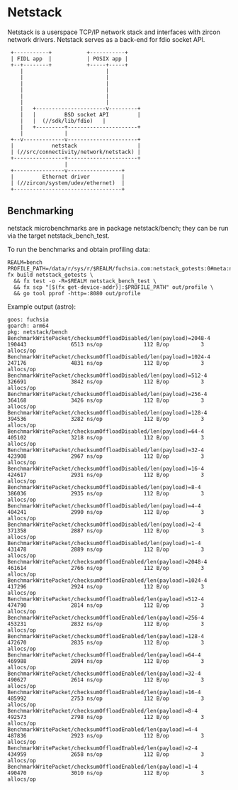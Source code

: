 # Netstack

Netstack is a userspace TCP/IP network stack and interfaces with zircon
network drivers.
Netstack serves as a back-end for fdio socket API.

     +-----------+           +-----------+
     | FIDL app  |           | POSIX app |
     +--+--------+           +-----+-----+
        |                          |
        |                          |
        |                          |
        |                          |
        |                          |
        |                          |
        |   +----------------------v---------+
        |   |         BSD socket API         |
        |   |  (//sdk/lib/fdio)   |
        |   +---------+----------------------+
        |             |
     +--v-------------v----------------------+
     |            netstack                   |
     | (//src/connectivity/network/netstack) |
     +----------------+----------------------+
                      |
     +----------------v-----------------+
     |         Ethernet driver          |
     | (//zircon/system/udev/ethernet)  |
     +----------------------------------+

## Benchmarking

netstack microbenchmarks are in package netstack/bench; they can be run via the target netstack_bench_test.

To run the benchmarks and obtain profiling data:

    REALM=bench
    PROFILE_PATH=/data/r/sys/r/$REALM/fuchsia.com:netstack_gotests:0#meta:netstack_bench_test.cmx/profile
    fx build netstack_gotests \
      && fx test -o -R=$REALM netstack_bench_test \
      && fx scp "[$(fx get-device-addr)]:$PROFILE_PATH" out/profile \
      && go tool pprof -http=:8080 out/profile

Example output (astro):

    goos: fuchsia
    goarch: arm64
    pkg: netstack/bench
    BenchmarkWritePacket/checksumOffloadDisabled/len(payload)=2048-4                  190443              6513 ns/op             112 B/op          3 allocs/op
    BenchmarkWritePacket/checksumOffloadDisabled/len(payload)=1024-4                  247176              4831 ns/op             112 B/op          3 allocs/op
    BenchmarkWritePacket/checksumOffloadDisabled/len(payload)=512-4                   326691              3842 ns/op             112 B/op          3 allocs/op
    BenchmarkWritePacket/checksumOffloadDisabled/len(payload)=256-4                   364168              3426 ns/op             112 B/op          3 allocs/op
    BenchmarkWritePacket/checksumOffloadDisabled/len(payload)=128-4                   394536              3282 ns/op             112 B/op          3 allocs/op
    BenchmarkWritePacket/checksumOffloadDisabled/len(payload)=64-4                    405102              3218 ns/op             112 B/op          3 allocs/op
    BenchmarkWritePacket/checksumOffloadDisabled/len(payload)=32-4                    423908              2967 ns/op             112 B/op          3 allocs/op
    BenchmarkWritePacket/checksumOffloadDisabled/len(payload)=16-4                    424617              2931 ns/op             112 B/op          3 allocs/op
    BenchmarkWritePacket/checksumOffloadDisabled/len(payload)=8-4                     386036              2935 ns/op             112 B/op          3 allocs/op
    BenchmarkWritePacket/checksumOffloadDisabled/len(payload)=4-4                     404241              2990 ns/op             112 B/op          3 allocs/op
    BenchmarkWritePacket/checksumOffloadDisabled/len(payload)=2-4                     371358              2887 ns/op             112 B/op          3 allocs/op
    BenchmarkWritePacket/checksumOffloadDisabled/len(payload)=1-4                     431478              2889 ns/op             112 B/op          3 allocs/op
    BenchmarkWritePacket/checksumOffloadEnabled/len(payload)=2048-4                   461614              2766 ns/op             112 B/op          3 allocs/op
    BenchmarkWritePacket/checksumOffloadEnabled/len(payload)=1024-4                   417296              2924 ns/op             112 B/op          3 allocs/op
    BenchmarkWritePacket/checksumOffloadEnabled/len(payload)=512-4                    474790              2814 ns/op             112 B/op          3 allocs/op
    BenchmarkWritePacket/checksumOffloadEnabled/len(payload)=256-4                    453231              2832 ns/op             112 B/op          3 allocs/op
    BenchmarkWritePacket/checksumOffloadEnabled/len(payload)=128-4                    472670              2835 ns/op             112 B/op          3 allocs/op
    BenchmarkWritePacket/checksumOffloadEnabled/len(payload)=64-4                     469988              2894 ns/op             112 B/op          3 allocs/op
    BenchmarkWritePacket/checksumOffloadEnabled/len(payload)=32-4                     490627              2614 ns/op             112 B/op          3 allocs/op
    BenchmarkWritePacket/checksumOffloadEnabled/len(payload)=16-4                     485992              2753 ns/op             112 B/op          3 allocs/op
    BenchmarkWritePacket/checksumOffloadEnabled/len(payload)=8-4                      492573              2798 ns/op             112 B/op          3 allocs/op
    BenchmarkWritePacket/checksumOffloadEnabled/len(payload)=4-4                      487836              2923 ns/op             112 B/op          3 allocs/op
    BenchmarkWritePacket/checksumOffloadEnabled/len(payload)=2-4                      434959              2658 ns/op             112 B/op          3 allocs/op
    BenchmarkWritePacket/checksumOffloadEnabled/len(payload)=1-4                      490470              3010 ns/op             112 B/op          3 allocs/op
